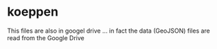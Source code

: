 # koeppen

This files are also in googel drive ... in fact the data (GeoJSON) files are read from the Google Drive 
